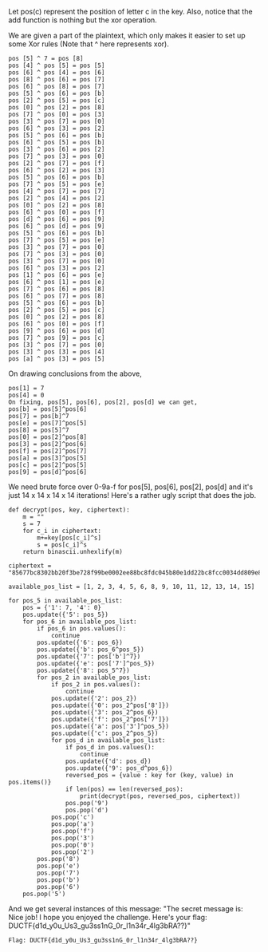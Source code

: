 Let pos(c) represent the position of letter c in the key. Also, notice that the add function is nothing but the xor operation.

We are given a part of the plaintext, which only makes it easier to set up some Xor rules (Note that ^ here represents xor).

```
pos [5] ^ 7 = pos [8]
pos [4] ^ pos [5] = pos [5]
pos [6] ^ pos [4] = pos [6]
pos [8] ^ pos [6] = pos [7]
pos [6] ^ pos [8] = pos [7]
pos [5] ^ pos [6] = pos [b]
pos [2] ^ pos [5] = pos [c]
pos [0] ^ pos [2] = pos [8]
pos [7] ^ pos [0] = pos [3]
pos [3] ^ pos [7] = pos [0]
pos [6] ^ pos [3] = pos [2]
pos [5] ^ pos [6] = pos [b]
pos [6] ^ pos [5] = pos [b]
pos [3] ^ pos [6] = pos [2]
pos [7] ^ pos [3] = pos [0]
pos [2] ^ pos [7] = pos [f]
pos [6] ^ pos [2] = pos [3]
pos [5] ^ pos [6] = pos [b]
pos [7] ^ pos [5] = pos [e]
pos [4] ^ pos [7] = pos [7]
pos [2] ^ pos [4] = pos [2]
pos [0] ^ pos [2] = pos [8]
pos [6] ^ pos [0] = pos [f]
pos [d] ^ pos [6] = pos [9]
pos [6] ^ pos [d] = pos [9]
pos [5] ^ pos [6] = pos [b]
pos [7] ^ pos [5] = pos [e]
pos [3] ^ pos [7] = pos [0]
pos [7] ^ pos [3] = pos [0]
pos [3] ^ pos [7] = pos [0]
pos [6] ^ pos [3] = pos [2]
pos [1] ^ pos [6] = pos [e]
pos [6] ^ pos [1] = pos [e]
pos [7] ^ pos [6] = pos [8]
pos [6] ^ pos [7] = pos [8]
pos [5] ^ pos [6] = pos [b]
pos [2] ^ pos [5] = pos [c]
pos [0] ^ pos [2] = pos [8]
pos [6] ^ pos [0] = pos [f]
pos [9] ^ pos [6] = pos [d]
pos [7] ^ pos [9] = pos [c]
pos [3] ^ pos [7] = pos [0]
pos [3] ^ pos [3] = pos [4]
pos [a] ^ pos [3] = pos [5]
```

On drawing conclusions from the above,
```
pos[1] = 7
pos[4] = 0
On fixing, pos[5], pos[6], pos[2], pos[d] we can get,
pos[b] = pos[5]^pos[6]
pos[7] = pos[b]^7
pos[e] = pos[7]^pos[5]
pos[8] = pos[5]^7
pos[0] = pos[2]^pos[8]
pos[3] = pos[2]^pos[6]
pos[f] = pos[2]^pos[7]
pos[a] = pos[3]^pos[5]
pos[c] = pos[2]^pos[5]
pos[9] = pos[d]^pos[6]
```

We need brute force over 0-9a-f for pos[5], pos[6], pos[2], pos[d] and it's just 14 x 14 x 14 x 14 iterations! Here's a rather ugly script that does the job.

```
def decrypt(pos, key, ciphertext):
    m = ""
    s = 7
    for c_i in ciphertext:
        m+=key[pos[c_i]^s]
        s = pos[c_i]^s
    return binascii.unhexlify(m)

ciphertext = "85677bc8302bb20f3be728f99be0002ee88bc8fdc045b80e1dd22bc8fcc0034dd809e8f77023fbc83cd02ec8fbb11cc02cdbb62837677bc8f2277eeaaaabb1188bc998087bef3bcf40683cd02eef48f44aaee805b8045453a546815639e6592c173e4994e044a9084ea4000049e1e7e9873fc90ab9e1d4437fc9836aa80423cc2198882a"

available_pos_list = [1, 2, 3, 4, 5, 6, 8, 9, 10, 11, 12, 13, 14, 15]

for pos_5 in available_pos_list:
    pos = {'1': 7, '4': 0}
    pos.update({'5': pos_5})
    for pos_6 in available_pos_list:
        if pos_6 in pos.values():
            continue
        pos.update({'6': pos_6})
        pos.update({'b': pos_6^pos_5})
        pos.update({'7': pos['b']^7})
        pos.update({'e': pos['7']^pos_5})
        pos.update({'8': pos_5^7})
        for pos_2 in available_pos_list:
            if pos_2 in pos.values():
                continue
            pos.update({'2': pos_2})
            pos.update({'0': pos_2^pos['8']})
            pos.update({'3': pos_2^pos_6})
            pos.update({'f': pos_2^pos['7']})
            pos.update({'a': pos['3']^pos_5})
            pos.update({'c': pos_2^pos_5})
            for pos_d in available_pos_list:
                if pos_d in pos.values():
                    continue
                pos.update({'d': pos_d})
                pos.update({'9': pos_d^pos_6})
                reversed_pos = {value : key for (key, value) in pos.items()}
                if len(pos) == len(reversed_pos):
                    print(decrypt(pos, reversed_pos, ciphertext))
                pos.pop('9')
                pos.pop('d')
            pos.pop('c')
            pos.pop('a')
            pos.pop('f')
            pos.pop('3')
            pos.pop('0')
            pos.pop('2')
        pos.pop('8')
        pos.pop('e')
        pos.pop('7')
        pos.pop('b')
        pos.pop('6')
    pos.pop('5')
```

And we get several instances of this message: "The secret message is: Nice job! I hope you enjoyed the challenge. Here's your flag: DUCTF{d1d_y0u_Us3_gu3ss1nG_0r_l1n34r_4lg3bRA??}"

```
Flag: DUCTF{d1d_y0u_Us3_gu3ss1nG_0r_l1n34r_4lg3bRA??}
```